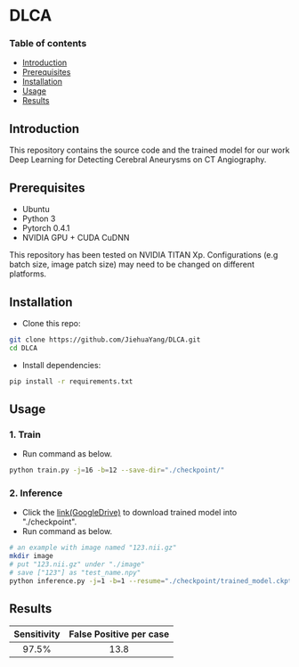 # DLCA



### Table of contents

  - [Introduction](#introduction)
  - [Prerequisites](#prerequisites)
  - [Installation](#installation)
  - [Usage](#usage)
  - [Results](#results)


## Introduction

This repository contains the source code and the trained model for our work Deep Learning for Detecting Cerebral Aneurysms on CT Angiography.

## Prerequisites
- Ubuntu
- Python 3
- Pytorch 0.4.1
- NVIDIA GPU + CUDA CuDNN

This repository has been tested on NVIDIA TITAN Xp. Configurations (e.g batch size, image patch size) may need to be changed on different platforms.

## Installation
* Clone this repo:
```bash
git clone https://github.com/JiehuaYang/DLCA.git
cd DLCA
```
* Install dependencies:
```bash
pip install -r requirements.txt
```

## Usage
### 1. Train 
* Run command as below.
```bash
python train.py -j=16 -b=12 --save-dir="./checkpoint/"
```
### 2. Inference 
* Click the [link(GoogleDrive)](https://drive.google.com/drive/folders/138_EpuZaMB0sS_dVmO0ux6_07sFfwRKZ?usp=sharing) to download trained model into "./checkpoint".
* Run command as below.
```bash
# an example with image named "123.nii.gz"
mkdir image
# put "123.nii.gz" under "./image"
# save ["123"] as "test_name.npy"
python inference.py -j=1 -b=1 --resume="./checkpoint/trained_model.ckpt" --data-dir="./image/" --test_name="test_name.npy"--save-dir="./prediction/"
```


## Results

| Sensitivity | False Positive per case |
|:-------------:|:-------------:|
| 97.5% | 13.8| 

